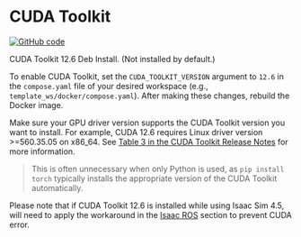 # CUDA Toolkit

[![GitHub code](https://img.shields.io/badge/code-blue?logo=github&label=github)](https://github.com/j3soon/ros2-essentials/blob/main/docker_modules/install_cuda_toolkit.sh)

CUDA Toolkit 12.6 Deb Install. (Not installed by default.)

To enable CUDA Toolkit, set the `CUDA_TOOLKIT_VERSION` argument to `12.6` in the `compose.yaml` file of your desired workspace (e.g., `template_ws/docker/compose.yaml`). After making these changes, rebuild the Docker image.

Make sure your GPU driver version supports the CUDA Toolkit version you want to install. For example, CUDA 12.6 requires Linux driver version >=560.35.05 on x86_64. See [Table 3 in the CUDA Toolkit Release Notes](https://docs.nvidia.com/cuda/cuda-toolkit-release-notes/index.html) for more information.

> This is often unnecessary when only Python is used, as `pip install torch` typically installs the appropriate version of the CUDA Toolkit automatically.

Please note that if CUDA Toolkit 12.6 is installed while using Isaac Sim 4.5, will need to apply the workaround in the [Isaac ROS](isaac-ros.md) section to prevent CUDA error.
